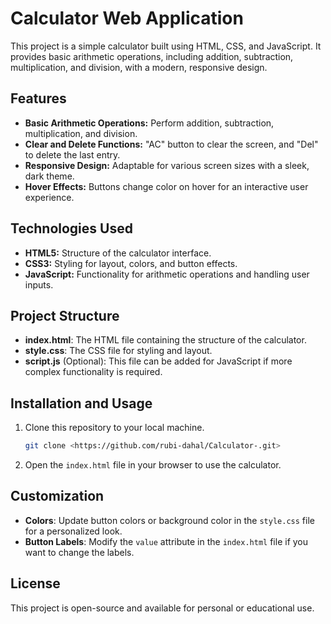 # Calculator Web Application

This project is a simple calculator built using HTML, CSS, and JavaScript. It provides basic arithmetic operations, including addition, subtraction, multiplication, and division, with a modern, responsive design.


## Features
- **Basic Arithmetic Operations:** Perform addition, subtraction, multiplication, and division.
- **Clear and Delete Functions:** "AC" button to clear the screen, and "Del" to delete the last entry.
- **Responsive Design:** Adaptable for various screen sizes with a sleek, dark theme.
- **Hover Effects:** Buttons change color on hover for an interactive user experience.

## Technologies Used
- **HTML5:** Structure of the calculator interface.
- **CSS3:** Styling for layout, colors, and button effects.
- **JavaScript:** Functionality for arithmetic operations and handling user inputs.

## Project Structure
- **index.html**: The HTML file containing the structure of the calculator.
- **style.css**: The CSS file for styling and layout.
- **script.js** (Optional): This file can be added for JavaScript if more complex functionality is required.

## Installation and Usage
1. Clone this repository to your local machine.
   ```bash
   git clone <https://github.com/rubi-dahal/Calculator-.git>
   ```
2. Open the `index.html` file in your browser to use the calculator.

## Customization
- **Colors**: Update button colors or background color in the `style.css` file for a personalized look.
- **Button Labels**: Modify the `value` attribute in the `index.html` file if you want to change the labels.

## License
This project is open-source and available for personal or educational use.
